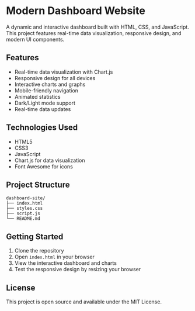 # Modern Dashboard Website

A dynamic and interactive dashboard built with HTML, CSS, and JavaScript. This project features real-time data visualization, responsive design, and modern UI components.

## Features

- Real-time data visualization with Chart.js
- Responsive design for all devices
- Interactive charts and graphs
- Mobile-friendly navigation
- Animated statistics
- Dark/Light mode support
- Real-time data updates

## Technologies Used

- HTML5
- CSS3
- JavaScript
- Chart.js for data visualization
- Font Awesome for icons

## Project Structure

```
dashboard-site/
├── index.html
├── styles.css
├── script.js
└── README.md
```

## Getting Started

1. Clone the repository
2. Open `index.html` in your browser
3. View the interactive dashboard and charts
4. Test the responsive design by resizing your browser

## License

This project is open source and available under the MIT License. 